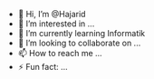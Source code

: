 - 👋 Hi, I’m @Hajarid
- 👀 I’m interested in ...
- 🌱 I’m currently learning Informatik
- 💞️ I’m looking to collaborate on ...
- 📫 How to reach me ...
- ⚡ Fun fact: ...

<!---
Hajarid/Hajarid is a ✨ special ✨ repository because its `README.md` (this file) appears on your GitHub profile.
You can click the Preview link to take a look at your changes.
--->
